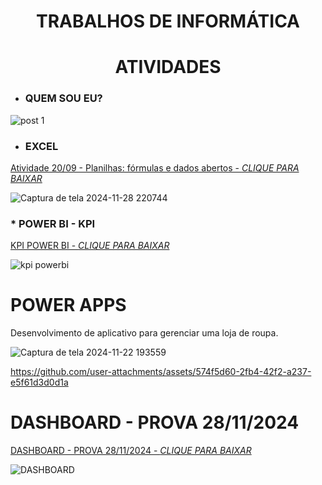 <h1 align="center"> TRABALHOS DE INFORMÁTICA </h1>

<h1 align="center"> ATIVIDADES </h1>

* <h3> QUEM SOU EU? </h3>

![post 1](https://github.com/user-attachments/assets/fa1ca86a-23ec-422d-b8b0-59df7b1541de)




* <h3> EXCEL </h3>
 [Atividade 20/09 - Planilhas: fórmulas e dados abertos - *CLIQUE PARA BAIXAR*](https://github.com/Lakner13/INFORMATICA/blob/main/INFORMATICA%20-%20LUIZ%20GABRIEL%20-%2020-09.xlsx) 

![Captura de tela 2024-11-28 220744](https://github.com/user-attachments/assets/446bac16-0d9d-4585-a209-c76c0e62fd1e)




<h3> * POWER BI - KPI </h3>

[KPI POWER BI - *CLIQUE PARA BAIXAR*](https://github.com/Lakner13/INFORMATICA/blob/main/KPI%20POWER%20BI.pbix) 

![kpi powerbi](https://github.com/user-attachments/assets/b235be40-2cad-4d73-9f66-202545fc83d7)




# POWER APPS
 
 Desenvolvimento de aplicativo para gerenciar uma loja de roupa.

![Captura de tela 2024-11-22 193559](https://github.com/user-attachments/assets/af79f5f1-de23-4182-b37f-134220d74796)


https://github.com/user-attachments/assets/574f5d60-2fb4-42f2-a237-e5f61d3d0d1a

# DASHBOARD - PROVA 28/11/2024
[DASHBOARD - PROVA 28/11/2024 - *CLIQUE PARA BAIXAR*](https://github.com/Lakner13/INFORMATICA/blob/main/DASHBOARD.pbix) 

![DASHBOARD](https://github.com/user-attachments/assets/586ad4d8-9ca4-4770-817d-faa7efa9898f)
